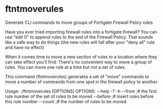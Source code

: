 # ftntmoverules
Generate CLI commands to move groups of Fortigate Firewall Policy rules

Have you ever tried importing firewall rules into a fortigate firewall?
You can use "edit 0" to append rules to the end of the Firewall Policy.
That sounds like a safe way to do things (the new rules will fall after your "deny all" rule and have no effect)

When it comes time to move a new section of rules to a location where they can take effect you'll find:
There's no convenient way to move a group of rules.
You can move one rule at a time but not a set of rules.

This command (ftntmoverules) generates a set of "move" commands to move a number of commands from one spot in the firewall policy to another.

Usage:
./ftntmoverules [OPTIONS]
OPTIONS:
--help -? -h
--from <rulenum> ;# the first rule number of the set of rules to be moved
--before <rulenum> ;# insert rules before this rule number
--count <numberofrules> ;# the number of rules to be moved
